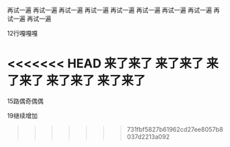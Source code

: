 再试一遍
再试一遍
再试一遍
再试一遍
再试一遍
再试一遍
再试一遍
再试一遍
再试一遍
再试一遍

12行嘎嘎嘎


<<<<<<< HEAD
来了来了
来了来了
来了来了
来了来了
来了来了
=======
15路偶奇偶偶



19继续增加
>>>>>>> 731fbf5827b61962cd27ee8057b8037d2213a092
